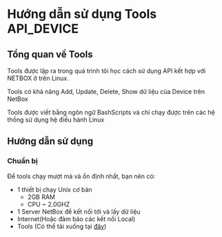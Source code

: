 # Hướng dẫn sử dụng Tools API_DEVICE
## Tổng quan về Tools
Tools được lập ra trong quá trình tôi học cách sử dụng API kết hợp với NETBOX ở trên Linux.

Tools có khả năng Add, Update, Delete, Show dữ liệu của Device trên NetBox

Tools được viết bằng ngôn ngữ BashScripts và chỉ chạy được trên các hệ thống sử dụng hệ điều hành Linux

## Hướng dẫn sử dụng
### Chuẩn bị
Để tools chạy mượt mà và ổn định nhất, bạn nên có:
- 1 thiết bị chạy Unix cơ bản
  - 2GB RAM
  - CPU ~ 2.0GHZ
- 1 Server NetBox để kết nối tới và lấy dữ liệu
- Internet(Hoặc đảm bảo các kết nối Local)
- Tools (Có thể tải xuống tại [đây]())